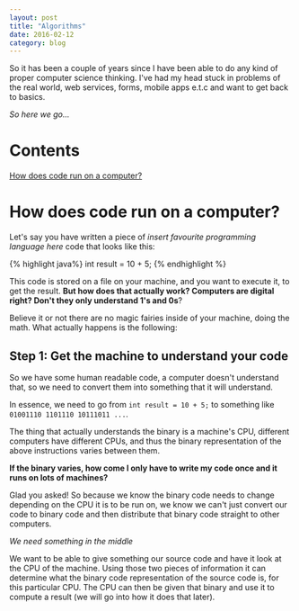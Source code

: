 ```yaml
---
layout: post
title: "Algorithms"
date: 2016-02-12
category: blog
---
```


So it has been a couple of years since I have been able to do any kind of proper computer science thinking. I've had my head stuck in problems of the real world, web services, forms, mobile apps e.t.c and want to get back to basics.

*So here we go...*

Contents
========

[How does code run on a computer?](#how_does_code_run)  

<a name="how_does_code_run">How does code run on a computer?</a>
================
Let's say you have written a piece of *insert favourite programming language here* code that looks like this:

{% highlight java%}
int result = 10 + 5;
{% endhighlight %}

This code is stored on a file on your machine, and you want to execute it, to get the result. **But how does that actually work? Computers are digital right? Don't they only understand 1's and 0s**?

Believe it or not there are no magic fairies inside of your machine, doing the math. What actually happens is the following:

Step 1: Get the machine to understand your code
-------------------------
So we have some human readable code, a computer doesn't understand that, so we need to convert them into something that it will understand.

In essence, we need to go from `int result = 10 + 5;` to something like `01001110 1101110 10111011 ...`.

The thing that actually understands the binary is a machine's CPU, different computers have different CPUs, and thus the binary representation of the above instructions varies between them.

**If the binary varies, how come I only have to write my code once and it runs on lots of machines?**

Glad you asked! So because we know the binary code needs to change depending on the CPU it is to be run on, we know we can't just convert our code to binary code and then distribute that binary code straight to other computers.

*We need something in the middle*

We want to be able to give something our source code and have it look at the CPU of the machine. Using those two pieces of information it can determine what the binary code representation of the source code is, for this particular CPU. The CPU can then be given that binary and use it to compute a result (we will go into how it does that later).

